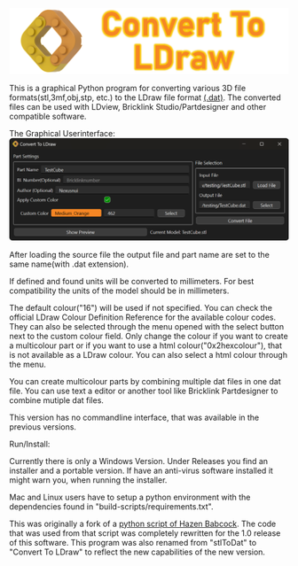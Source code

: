 ![Image of Custom Part](ConvertToLDraw_Banner.png)

This is a graphical Python program for converting various 3D file formats(stl,3mf,obj,stp, etc.)
to the LDraw file format [(.dat)](http://www.ldraw.org/article/218). 
The converted files can be used with LDview, Bricklink Studio/Partdesigner and other compatible software.

The Graphical Userinterface:
![Screenshot of the GUI](graphical_userinterface.png)

After loading the source file the output file and part name are set to the same name(with .dat extension).

If defined and found units will be converted to millimeters. 
For best compatibility the units of the model should be in millimeters.

The default colour("16") will be used if not specified. 
You can check the official LDraw Colour Definition Reference for the available colour codes.
They can also be selected through the menu opened with the select button next to the custom colour field.
Only change the colour if you want to create a multicolour part or if you want to use a html colour("0x2hexcolour"), that is not available as a LDraw colour.
You can also select a html colour through the menu.

You can create multicolour parts by combining multiple dat files in one dat file.
You can use text a editor or another tool like Bricklink Partdesigner to combine mutiple dat files.

This version has no commandline interface, that was available in the previous versions.


Run/Install:

Currently there is only a Windows Version.
Under Releases you find an installer and a portable version.
If have an anti-virus software installed it might warn you, when running the installer.

Mac and Linux users have to setup a python environment with the dependencies found in "build-scripts/requirements.txt".

This was originally a fork of a [python script of Hazen Babcock](https://github.com/HazenBabcock/stl-to-dat).
The code that was used from that script was completely rewritten for the 1.0 release of this software.
This program was also renamed from "stlToDat" to "Convert To LDraw" to reflect the new capabilities of the new version.

